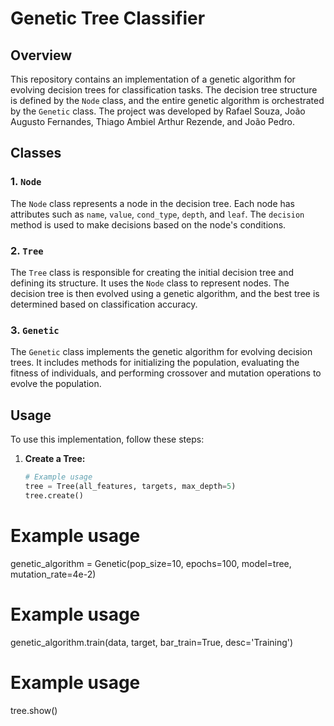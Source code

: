 # Genetic Tree Classifier

## Overview

This repository contains an implementation of a genetic algorithm for evolving decision trees for classification tasks. The decision tree structure is defined by the `Node` class, and the entire genetic algorithm is orchestrated by the `Genetic` class. The project was developed by Rafael Souza, João Augusto Fernandes, Thiago Ambiel Arthur Rezende, and João Pedro.

## Classes

### 1. `Node`

The `Node` class represents a node in the decision tree. Each node has attributes such as `name`, `value`, `cond_type`, `depth`, and `leaf`. The `decision` method is used to make decisions based on the node's conditions.

### 2. `Tree`

The `Tree` class is responsible for creating the initial decision tree and defining its structure. It uses the `Node` class to represent nodes. The decision tree is then evolved using a genetic algorithm, and the best tree is determined based on classification accuracy.

### 3. `Genetic`

The `Genetic` class implements the genetic algorithm for evolving decision trees. It includes methods for initializing the population, evaluating the fitness of individuals, and performing crossover and mutation operations to evolve the population.

## Usage

To use this implementation, follow these steps:

1. **Create a Tree:**

   ```python
   # Example usage
   tree = Tree(all_features, targets, max_depth=5)
   tree.create()
# Example usage
genetic_algorithm = Genetic(pop_size=10, epochs=100, model=tree, mutation_rate=4e-2)
# Example usage
genetic_algorithm.train(data, target, bar_train=True, desc='Training')
# Example usage
tree.show()


